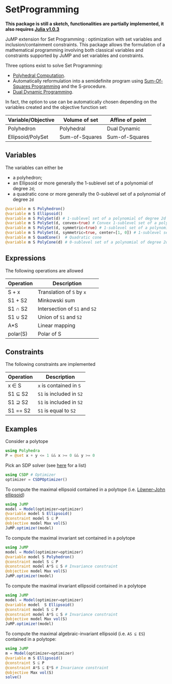# SetProgramming

**This package is still a sketch, functionalities are partially implemented, it also requires [Julia v1.0.3](https://github.com/JuliaLang/julia/pull/30010)**

JuMP extension for Set Programming : optimization with set variables and inclusion/containment constraints. This package allows the formulation of a mathematical programming involving both classical variables and constraints supported by JuMP and set variables and constraints.

Three options exist to solve Set Programming:
* [Polyhedral Computation](https://github.com/JuliaPolyhedra/Polyhedra.jl).
* Automatically reformulation into a semidefinite program using [Sum-Of-Squares Programming](https://github.com/JuliaOpt/SumOfSquares.jl) and the S-procedure.
* [Dual Dynamic Programming](https://github.com/JuliaStochOpt/StructDualDynProg.jl).

In fact, the option to use can be automatically chosen depending on the variables created and the objective function set:

| Variable/Objective | Volume of set  | Affine of point |
|--------------------|----------------|-----------------|
| Polyhedron         | Polyhedral     | Dual Dynamic    |
| Ellipsoid/PolySet  | Sum-of-Squares | Sum-of-Squares  |

## Variables

The variables can either be
* a polyhedron;
* an Ellipsoid or more generally the 1-sublevel set of a polynomial of degree `2d`;
* a quadratic cone or more generally the 0-sublevel set of a polynomial of degree `2d`

```julia
@variable m S Polyhedron()
@variable m S Ellipsoid()
@variable m S PolySet(d) # 1-sublevel set of a polynomial of degree 2d
@variable m S PolySet(d, convex=true) # Convex 1-sublevel set of a polynomial of degree 2d
@variable m S PolySet(d, symmetric=true) # 1-sublevel set of a polynomial of degree 2d symmetric around the origin
@variable m S PolySet(d, symmetric=true, center=[1, 0]) # 1-sublevel set of a polynomial of degree 2d symmetric around the [1, 0]
@variable m S QuadCone()  # Quadratic cone
@variable m S PolyCone(d) # 0-sublevel set of a polynomial of degree 2d
```

## Expressions

The following operations are allowed

| Operation | Description                   |
|-----------|-------------------------------|
| S + x     | Translation of `S` by `x`     |
| S1 + S2   | Minkowski sum                 |
| S1 ∩ S2   | Intersection of `S1` and `S2` |
| S1 ∪ S2   | Union of `S1` and `S2`        |
| A\*S      | Linear mapping                |
| polar(S)  | Polar of S                    |

## Constraints

The following constraints are implemented

| Operation | Description              |
|-----------|--------------------------|
| x ∈ S     | `x` is contained in `S`  |
| S1 ⊆ S2   | `S1` is included in `S2` |
| S1 ⊇ S2   | `S1` is included in `S2` |
| S1 == S2  | `S1` is equal to `S2`    |

## Examples

Consider a polytope
```julia
using Polyhedra
P = @set x + y <= 1 && x >= 0 && y >= 0
```
Pick an SDP solver (see [here](juliaopt.org) for a list)
```julia
using CSDP # Optimizer
optimizer = CSDPOptimizer()
```

To compute the maximal ellipsoid contained in a polytope (i.e. [Löwner-John ellipsoid](https://github.com/rdeits/LoewnerJohnEllipsoids.jl))
```julia
using JuMP
model = Model(optimizer=optimizer)
@variable model S Ellipsoid()
@constraint model S ⊆ P
@objective model Max vol(S)
JuMP.optimize!(model)
```

To compute the maximal invariant set contained in a polytope
```julia
using JuMP
model = Model(optimizer=optimizer)
@variable model S Polyhedron()
@constraint model S ⊆ P
@constraint model A*S ⊆ S # Invariance constraint
@objective model Max vol(S)
JuMP.optimize!(model)
```

To compute the maximal invariant ellipsoid contained in a polytope
```julia
using JuMP
model = Model(optimizer=optimizer)
@variable model  S Ellipsoid()
@constraint model S ⊆ P
@constraint model A*S ⊆ S # Invariance constraint
@objective model Max vol(S)
JuMP.optimize!(model)
```

To compute the maximal algebraic-invariant ellipsoid (i.e. `AS ⊆ ES`) contained in a polytope:
```julia
using JuMP
m = Model(optimizer=optimizer)
@variable m S Ellipsoid()
@constraint S ⊆ P
@constraint A*S ⊆ E*S # Invariance constraint
@objective Max vol(S)
solve()
```
